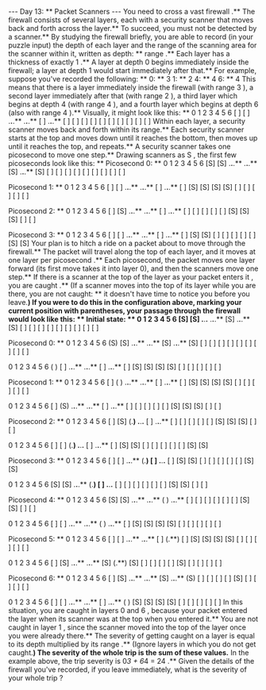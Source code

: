 --- Day 13: ** Packet Scanners ---
You need to cross a vast
firewall
.** The firewall consists of several layers, each with a
security scanner
that moves back and forth across the layer.** To succeed, you must not be detected by a scanner.**
By studying the firewall briefly, you are able to record (in your puzzle input) the
depth
of each layer and the
range
of the scanning area for the scanner within it, written as
depth: ** range
.** Each layer has a thickness of exactly
1
.** A layer at depth
0
begins immediately inside the firewall; a layer at depth
1
would start immediately after that.**
For example, suppose you've recorded the following: **
0: ** 3
1: ** 2
4: ** 4
6: ** 4
This means that there is a layer immediately inside the firewall (with range
3
), a second layer immediately after that (with range
2
), a third layer which begins at depth
4
(with range
4
), and a fourth layer which begins at depth 6 (also with range
4
).** Visually, it might look like this: **
0   1   2   3   4   5   6
[ ] [ ] .**.**.** .**.**.** [ ] .**.**.** [ ]
[ ] [ ]         [ ]     [ ]
[ ]             [ ]     [ ]
                [ ]     [ ]
Within each layer, a security scanner moves back and forth within its range.** Each security scanner starts at the top and moves down until it reaches the bottom, then moves up until it reaches the top, and repeats.** A security scanner takes
one picosecond
to move one step.**  Drawing scanners as
S
, the first few picoseconds look like this: **
Picosecond 0: **
 0   1   2   3   4   5   6
[S] [S] .**.**.** .**.**.** [S] .**.**.** [S]
[ ] [ ]         [ ]     [ ]
[ ]             [ ]     [ ]
                [ ]     [ ]

Picosecond 1: **
 0   1   2   3   4   5   6
[ ] [ ] .**.**.** .**.**.** [ ] .**.**.** [ ]
[S] [S]         [S]     [S]
[ ]             [ ]     [ ]
                [ ]     [ ]

Picosecond 2: **
 0   1   2   3   4   5   6
[ ] [S] .**.**.** .**.**.** [ ] .**.**.** [ ]
[ ] [ ]         [ ]     [ ]
[S]             [S]     [S]
                [ ]     [ ]

Picosecond 3: **
 0   1   2   3   4   5   6
[ ] [ ] .**.**.** .**.**.** [ ] .**.**.** [ ]
[S] [S]         [ ]     [ ]
[ ]             [ ]     [ ]
                [S]     [S]
Your plan is to hitch a ride on a packet about to move through the firewall.**  The packet will travel along the top of each layer, and it moves at
one layer per picosecond
.** Each picosecond, the packet moves one layer forward (its first move takes it into layer 0), and then the scanners move one step.** If there is a scanner at the top of the layer
as your packet enters it
, you are
caught
.** (If a scanner moves into the top of its layer while you are there, you are
not
caught: ** it doesn't have time to notice you before you leave.**) If you were to do this in the configuration above, marking your current position with parentheses, your passage through the firewall would look like this: **
Initial state: **
 0   1   2   3   4   5   6
[S] [S] .**.**.** .**.**.** [S] .**.**.** [S]
[ ] [ ]         [ ]     [ ]
[ ]             [ ]     [ ]
                [ ]     [ ]

Picosecond 0: **
 0   1   2   3   4   5   6
(S) [S] .**.**.** .**.**.** [S] .**.**.** [S]
[ ] [ ]         [ ]     [ ]
[ ]             [ ]     [ ]
                [ ]     [ ]

 0   1   2   3   4   5   6
( ) [ ] .**.**.** .**.**.** [ ] .**.**.** [ ]
[S] [S]         [S]     [S]
[ ]             [ ]     [ ]
                [ ]     [ ]


Picosecond 1: **
 0   1   2   3   4   5   6
[ ] ( ) .**.**.** .**.**.** [ ] .**.**.** [ ]
[S] [S]         [S]     [S]
[ ]             [ ]     [ ]
                [ ]     [ ]

 0   1   2   3   4   5   6
[ ] (S) .**.**.** .**.**.** [ ] .**.**.** [ ]
[ ] [ ]         [ ]     [ ]
[S]             [S]     [S]
                [ ]     [ ]


Picosecond 2: **
 0   1   2   3   4   5   6
[ ] [S] (.**) .**.**.** [ ] .**.**.** [ ]
[ ] [ ]         [ ]     [ ]
[S]             [S]     [S]
                [ ]     [ ]

 0   1   2   3   4   5   6
[ ] [ ] (.**) .**.**.** [ ] .**.**.** [ ]
[S] [S]         [ ]     [ ]
[ ]             [ ]     [ ]
                [S]     [S]


Picosecond 3: **
 0   1   2   3   4   5   6
[ ] [ ] .**.**.** (.**) [ ] .**.**.** [ ]
[S] [S]         [ ]     [ ]
[ ]             [ ]     [ ]
                [S]     [S]

 0   1   2   3   4   5   6
[S] [S] .**.**.** (.**) [ ] .**.**.** [ ]
[ ] [ ]         [ ]     [ ]
[ ]             [S]     [S]
                [ ]     [ ]


Picosecond 4: **
 0   1   2   3   4   5   6
[S] [S] .**.**.** .**.**.** ( ) .**.**.** [ ]
[ ] [ ]         [ ]     [ ]
[ ]             [S]     [S]
                [ ]     [ ]

 0   1   2   3   4   5   6
[ ] [ ] .**.**.** .**.**.** ( ) .**.**.** [ ]
[S] [S]         [S]     [S]
[ ]             [ ]     [ ]
                [ ]     [ ]


Picosecond 5: **
 0   1   2   3   4   5   6
[ ] [ ] .**.**.** .**.**.** [ ] (.**) [ ]
[S] [S]         [S]     [S]
[ ]             [ ]     [ ]
                [ ]     [ ]

 0   1   2   3   4   5   6
[ ] [S] .**.**.** .**.**.** [S] (.**) [S]
[ ] [ ]         [ ]     [ ]
[S]             [ ]     [ ]
                [ ]     [ ]


Picosecond 6: **
 0   1   2   3   4   5   6
[ ] [S] .**.**.** .**.**.** [S] .**.**.** (S)
[ ] [ ]         [ ]     [ ]
[S]             [ ]     [ ]
                [ ]     [ ]

 0   1   2   3   4   5   6
[ ] [ ] .**.**.** .**.**.** [ ] .**.**.** ( )
[S] [S]         [S]     [S]
[ ]             [ ]     [ ]
                [ ]     [ ]
In this situation, you are
caught
in layers
0
and
6
, because your packet entered the layer when its scanner was at the top when you entered it.** You are
not
caught in layer
1
, since the scanner moved into the top of the layer once you were already there.**
The
severity
of getting caught on a layer is equal to its
depth
multiplied by its
range
.** (Ignore layers in which you do not get caught.**) The severity of the whole trip is the sum of these values.**  In the example above, the trip severity is
0*3 + 6*4 =
24
.**
Given the details of the firewall you've recorded, if you leave immediately,
what is the severity of your whole trip
?
